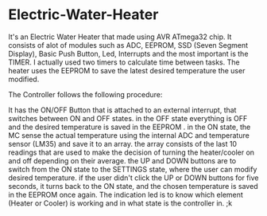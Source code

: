 # Electric-Water-Heater
It's an Electric Water Heater that made using AVR ATmega32 chip.
It consists of alot of modules such as ADC, EEPROM, SSD (Seven Segment Display), Basic Push Button, Led, Interrupts and the most important is the TIMER. I actually used two timers to calculate time between tasks. The heater uses the EEPROM to save the latest desired temperature the user modified.

<P>The Controller follows the following procedure:<P>

It has the ON/OFF Button that is attached to an external interrupt, that switches between ON and OFF states.
in the OFF state everything is OFF and the desired temperature is saved in the EEPROM .
in the ON state, the MC sense the actual temperature using the internal ADC and temperature sensor (LM35) and save it to an array.
the array consists of the last 10 readings that are used to make the decision of turning the heater/cooler on and off depending on their average.
the UP and DOWN buttons are to switch from the ON state to the SETTINGS state, where the user can modify desired temperature.
if the user didn't click the UP or DOWN buttons for five seconds, it turns back to the ON state, and the chosen temperature is saved in the EEPROM once again.
The indication led is to know which element (Heater or Cooler) is working and in what state is the controller in.
;k
